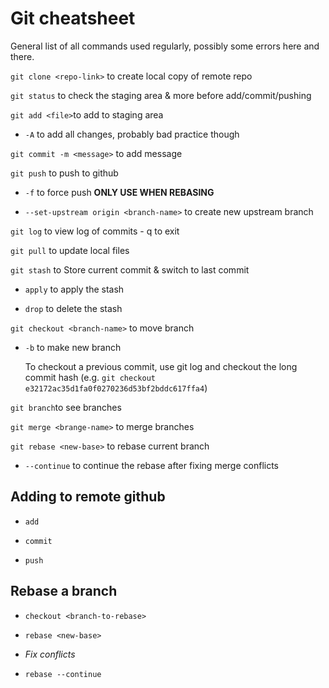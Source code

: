 # Git cheatsheet

General list of all commands used regularly, possibly some errors here and there.

` git clone <repo-link> ` to create local copy of remote repo 

`git status` to check the staging area & more before add/commit/pushing

`git add <file>`to add to staging area
 - `-A` to add all changes, probably bad practice though

`git commit -m <message>` to add message

`git push` to push to github

 - `-f` to force push **ONLY USE WHEN REBASING**

 - `--set-upstream origin <branch-name>` to create new upstream branch

`git log` to view log of commits - q to exit

`git pull` to update local files

`git stash` to Store current commit & switch to last commit

- `apply` to apply the stash

- `drop` to delete the stash


`git checkout <branch-name>` to move branch

 - `-b` to make new branch

    To checkout a previous commit, use git log and checkout the long commit hash (e.g. `git checkout e32172ac35d1fa0f0270236d53bf2bddc617ffa4`)

`git branch`to see branches

`git merge <brange-name>` to merge branches

`git rebase <new-base>` to rebase current branch

  - `--continue` to continue the rebase after fixing merge conflicts


## Adding to remote github

- `add`

- `commit`

- `push`

## Rebase a branch

- `checkout <branch-to-rebase>` 

- `rebase <new-base>`

- _Fix conflicts_

- `rebase --continue`